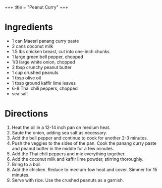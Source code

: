 +++
title = "Peanut Curry"
+++

# Ingredients

- 1 can Maesri panang curry paste
- 2 cans coconut milk
- 1.5 lbs chicken breast, cut into one-inch chunks
- 1 large green bell pepper, chopped
- 1/3 large white onion, chopped
- 2 tbsp crunchy peanut butter
- 1 cup crushed peanuts
- 1 tbsp olive oil
- 1 tbsp ground kaffir lime leaves
- 6-8 Thai chili peppers, chopped
- sea salt

# Directions

1. Heat the oil in a 12-14 inch pan on medium heat.
2. Saute the onion, adding sea salt as necessary.
3. Add the bell pepper and continue to cook for another 2-3 minutes.
4. Push the veggies to the sides of the pan. Cook the panang curry paste and peanut butter in the middle for a few minutes.
5. Add the Thai chili peppers and mix everything together.
6. Add the coconut milk and kaffir lime powder, stirring thoroughly.
7. Bring to a boil.
8. Add the chicken. Reduce to medium-low heat and cover. Simmer for 15 minutes.
9. Serve with rice. Use the crushed peanuts as a garnish.
